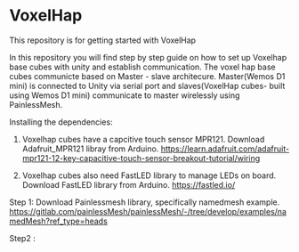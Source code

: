 # VoxelHap
This repository is for getting started with VoxelHap 

In this repository you will find step by step guide on how to set up Voxelhap base cubes with unity and establish communication. 
 The voxel hap base cubes communicte based on Master - slave architecure. Master(Wemos D1 mini) is connected to Unity via serial port and slaves(VoxelHap cubes- built using Wemos D1 mini) communicate to master wirelessly using PainlessMesh.  

Installing the dependencies: 
1. Voxelhap cubes have a capcitive touch sensor MPR121. Download Adafruit_MPR121 libray from Arduino.
   https://learn.adafruit.com/adafruit-mpr121-12-key-capacitive-touch-sensor-breakout-tutorial/wiring
   
2. Voxelhap cubes also need FastLED library to manage LEDs on board. Download FastLED library from Arduino.
   https://fastled.io/

   

Step 1: 
Download Painlessmesh library, specifically namedmesh example.
https://gitlab.com/painlessMesh/painlessMesh/-/tree/develop/examples/namedMesh?ref_type=heads

Step2 : 
